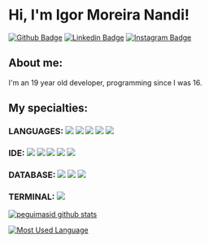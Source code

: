 # Hi, I'm Igor Moreira Nandi!

[![Github Badge](https://img.shields.io/badge/GitHub-100000?style=for-the-badge&logo=github&logoColor=white&link=https://github.com/Igornandi)](https://github.com/Igornandi)
[![Linkedin Badge](https://img.shields.io/badge/LinkedIn-0077B5?style=for-the-badge&logo=linkedin&logoColor=white&link=https://www.linkedin.com/in/igor-moreira-nandi-0a258a20b/)](https://www.linkedin.com/in/igor-moreira-nandi-0a258a20b/)
[![Instagram Badge](https://img.shields.io/badge/Instagram-E4405F?style=for-the-badge&logo=instagram&logoColor=white)](https://www.instagram.com/igornandii/)

## About me:
I'm an 19 year old developer, programming since I was 16.


## My specialties:

### LANGUAGES: <img src="https://img.shields.io/badge/Java-ED8B00?style=for-the-badge&logo=java&logoColor=white"/> <img src="https://img.shields.io/badge/javascript%20-%23323330.svg?&style=for-the-badge&logo=javascript&logoColor=%23F7DF1E"/> <img src="https://img.shields.io/badge/Python-FFD43B?style=for-the-badge&logo=python&logoColor=blue"/> <img src="https://img.shields.io/badge/HTML5-E34F26?style=for-the-badge&logo=html5&logoColor=white"/> <img src="https://img.shields.io/badge/CSS3-1572B6?style=for-the-badge&logo=css3&logoColor=white%22"/>

### IDE: <img src="https://img.shields.io/badge/netbeans-1B6AC6?style=for-the-badge&logo=apachenetbeanside&logoColor=white"/> <img src="https://img.shields.io/badge/Android_Studio-3DDC84?style=for-the-badge&logo=android-studio&logoColor=white"/> <img src="https://img.shields.io/badge/Visual_Studio_Code-0078D4?style=for-the-badge&logo=visual%20studio%20code&logoColor=white"/> <img src="https://img.shields.io/badge/Visual_Studio-5C2D91?style=for-the-badge&logo=visual%20studio&logoColor=white"/> <img src="https://img.shields.io/badge/Notepad++-90E59A.svg?style=for-the-badge&logo=notepad%2B%2B&logoColor=black"/>

### DATABASE: <img src ="https://img.shields.io/badge/postgres-%23316192.svg?&style=for-the-badge&logo=postgresql&logoColor=white"/> <img src ="https://img.shields.io/badge/MySQL-005C84?style=for-the-badge&logo=mysql&logoColor=white"/> <img src ="https://img.shields.io/badge/SQLite-07405E?style=for-the-badge&logo=sqlite&logoColor=white"/>

### TERMINAL: <img src ="https://img.shields.io/badge/GIT-E44C30?style=for-the-badge&logo=git&logoColor=white"/>

[![peguimasid github stats](https://github-readme-stats.vercel.app/api?username=Igornandi&show_icons=true&title_color=fff&icon_color=37aaff&text_color=f8f8f2&bg_color=171c24&count_private=true)](https://github.com/Igornandi)

[![Most Used Language](https://github-readme-stats.vercel.app/api/top-langs/?username=Igornandi)](https://github.com/Igornandi)
